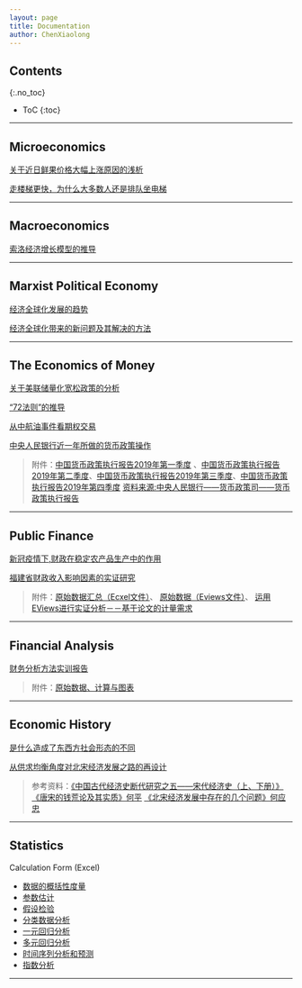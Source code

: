 ```yaml
---
layout: page
title: Documentation
author: ChenXiaolong
---
```


## Contents
{:.no_toc}

* ToC
{:toc}

---

## Microeconomics

[关于近日鲜果价格大幅上涨原因的浅析](http://chenxiaolong2019.github.io/ed/document/关于近日鲜果价格大幅上涨原因的浅析.pdf)

[走楼梯更快，为什么大多数人还是排队坐电梯](http://chenxiaolong2019.github.io/ed/document/走楼梯更快为什么大多数人还是排队坐电梯.pdf)

---

## Macroeconomics

[索洛经济增长模型的推导](http://chenxiaolong2019.github.io/ed/texts/Derivation%20of%20neoclassical%20growth%20model/)

---

## Marxist Political Economy

[经济全球化发展的趋势](http://chenxiaolong2019.github.io/ed/document/经济全球化发展的趋势.pdf)

[经济全球化带来的新问题及其解决的方法](http://chenxiaolong2019.github.io/ed/document/经济全球化带来的新问题及其解决的方法.pdf)

---

## The Economics of Money

[关于美联储量化宽松政策的分析](http://chenxiaolong2019.github.io/ed/document/关于美联储量化宽松政策的分析.pdf)

[“72法则”的推导](http://chenxiaolong2019.github.io/ed/texts/Derivation%20of%20"72%20Law"/)

[从中航油事件看期权交易](http://chenxiaolong2019.github.io/ed/texts/从中航油事件看期权交易/)

[中央人民银行近一年所做的货币政策操作](http://chenxiaolong2019.github.io/ed/document/中央人民银行近一年所做的货币政策操作.pdf)
> 附件：[中国货币政策执行报告2019年第一季度](http://chenxiaolong2019.github.io/ed/document/中国货币政策执行报告2019年第一季度.pdf) 、[中国货币政策执行报告2019年第二季度](http://chenxiaolong2019.github.io/ed/document/中国货币政策执行报告2019年第二季度.pdf)、[中国货币政策执行报告2019年第三季度](http://chenxiaolong2019.github.io/ed/document/中国货币政策执行报告2019年第三季度.pdf)、[中国货币政策执行报告2019年第四季度](http://chenxiaolong2019.github.io/ed/document/中国货币政策执行报告2019年第四季度.pdf)
> [资料来源:中央人民银行——货币政策司——货币政策执行报告](http://www.pbc.gov.cn/zhengcehuobisi/125207/125227/125957/index.html)

---

## Public Finance
[新冠疫情下,财政在稳定农产品生产中的作用](http://chenxiaolong2019.github.io/ed/document/在新冠疫情下财政在稳定农产品生产中的作用.pdf)

[福建省财政收入影响因素的实证研究](http://chenxiaolong2019.github.io/ed/document/福建省财政收入影响因素的实证研究.pdf)
> 附件：[原始数据汇总（Ecxel文件）](http://chenxiaolong2019.github.io/ed/document/福建省财政收入影响因素的实证研究_数据汇总.xlsx)、
[原始数据（Eviews文件）](http://chenxiaolong2019.github.io/ed/document/财政收入原始数据（未取对数）.WF1)、
[运用EViews进行实证分析－－基于论文的计量需求](http://chenxiaolong2019.github.io/ed/document/运用EViews进行实证分析－－基于论文的计量需求%20.doc)

---

## Financial Analysis

[财务分析方法实训报告](http://chenxiaolong2019.github.io/ed/document/财务分析方法实训报告.pdf)
> 附件：[原始数据、计算与图表](http://chenxiaolong2019.github.io/ed/document/Financial_analysis_report/财务分析计算与图表.rar)

---

## Economic History 
[是什么造成了东西方社会形态的不同](http://chenxiaolong2019.github.io/ed/document/是什么造成了东西方社会形态的不同.pdf)

[从供求均衡角度对北宋经济发展之路的再设计](http://chenxiaolong2019.github.io/ed/document/从供求均衡角度对北宋经济发展之路的再设计.pdf)
> 参考资料：[《中国古代经济史断代研究之五——宋代经济史（上、下册）》](http://chenxiaolong2019.github.io/ed/document/中国古代经济史断代研究之五_宋代经济史（上_下册）.pdf)
> [《唐宋的钱荒论及其实质》何平](http://chenxiaolong2019.github.io/ed/document/唐宋的_钱荒论_及其实质_何平.pdf)
> [《北宋经济发展中存在的几个问题》何应忠](http://chenxiaolong2019.github.io/ed/document/北宋经济发展中存在的几个问题_何应忠.pdf)

---

## Statistics
Calculation Form (Excel)

- [数据的概括性度量](http://chenxiaolong2019.github.io/ed/document/Statistics/数据的概括性度量.zip)
- [参数估计](http://chenxiaolong2019.github.io/ed/document/Statistics/参数估计.zip)
- [假设检验](http://chenxiaolong2019.github.io/ed/document/Statistics/假设检验.zip)
- [分类数据分析](http://chenxiaolong2019.github.io/ed/document/Statistics/分类数据分析.zip)
- [一元回归分析](http://chenxiaolong2019.github.io/ed/document/Statistics/一元回归分析.zip)
- [多元回归分析](http://chenxiaolong2019.github.io/ed/document/Statistics/多元回归分析.zip)
- [时间序列分析和预测](http://chenxiaolong2019.github.io/ed/document/Statistics/时间序列分析和预测.zip)
- [指数分析](http://chenxiaolong2019.github.io/ed/document/Statistics/指数分析.rar)

---
